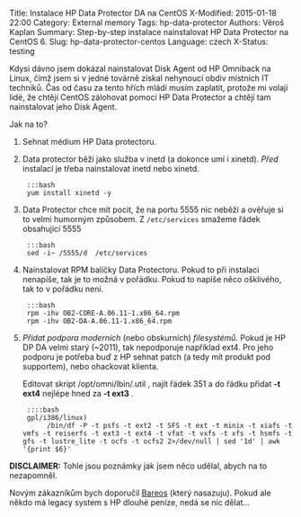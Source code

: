 Title: Instalace HP Data Protector DA na CentOS
X-Modified: 2015-01-18 22:00
Category: External memory
Tags: hp-data-protector
Authors: Věroš Kaplan
Summary: Step-by-step instalace nainstalovat HP Data Protector na CentOS 6.
Slug: hp-data-protector-centos
Language: czech
X-Status: testing

Kdysi dávno jsem dokázal nainstalovat Disk Agent od HP Omniback na Linux, čímž jsem si 
v jedné továrně získal nehynoucí obdiv místních IT techniků. Čas od času
za tento hřích mládí musím zaplatit, protože mi volají lidé, že chtějí 
CentOS zálohovat pomocí HP Data Protector a chtějí tam nainstalovat jeho Disk Agent.

Jak na to?

1. Sehnat médium HP Data protectoru. 

2. Data protector běží jako služba v inetd (a dokonce umí i xinetd). 
  *Před* instalací je  třeba nainstalovat inetd nebo xinetd.

        :::bash
        yum install xinetd -y

3. Data Protector chce mít pocit, že na portu 5555 nic neběží a ověřuje si to 
   velmi humorným způsobem. Z `/etc/services` smažeme řádek obsahující 5555

        :::bash
        sed -i~ /5555/d  /etc/services
     
     
4. Nainstalovat RPM balíčky Data Protectoru. Pokud to při instalaci nenapíše, tak je to 
    možná v pořádku. Pokud to napíše něco ošklivého, tak to v pořádku není.   

        :::bash
        rpm -ihv OB2-CORE-A.06.11-1.x86_64.rpm
        rpm -ihv OB2-DA-A.06.11-1.x86_64.rpm
    

5. *Přidat podpora moderních* (nebo obskurních) *filesystémů*. Pokud je HP DP DA velmi starý (~2011),
    tak nepodporuje například ext4. Pro jeho podporu je potřeba buď z HP sehnat patch
    (a tedy mít produkt pod supportem), nebo ohackovat klienta.

    Editovat skript /opt/omni/lbin/.util , najít řádek 351 a do řádku přidat **-t ext4** 
    nejlépe hned za **-t ext3** .

        ::::bash
        gpl/i386/linux)
             /bin/df -P -t psfs -t ext2 -t SFS -t ext -t minix -t xiafs -t vmfs -t reiserfs -t ext3 -t ext4 -t vfat -t vxfs -t xfs -t hsmfs -t gfs -t lustre_lite -t ocfs -t ocfs2 2>/dev/null | sed '1d' | awk '{print $6}'
       



**DISCLAIMER:** Tohle jsou poznámky jak jsem něco udělal, abych na to nezapomněl.
 
Novým zákazníkům bych doporučil [Bareos] (který nasazuju). Pokud ale někdo má legacy
system s HP dlouhé peníze, nedá se nic dělat...

[Bareos]: http://www.bareos.org/
